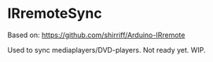 IRremoteSync
============

Based on:
https://github.com/shirriff/Arduino-IRremote


Used to sync mediaplayers/DVD-players. Not ready yet. WIP.
